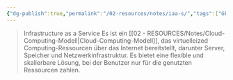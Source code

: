 ```yaml
---
{"dg-publish":true,"permalink":"/02-resources/notes/iaa-s/","tags":["GFN/LF03","GFN/LF09","netzwerk"],"noteIcon":"","updated":"2025-09-05T10:12:28.000+02:00"}
---
```


>Infrastructure as a Service
>Es ist ein [[02 - RESOURCES/Notes/Cloud-Computing-Modell\|Cloud-Computing-Modell]], das virtuelleized Computing-Ressourcen über das Internet bereitstellt, darunter Server, Speicher und Netzwerkinfrastruktur. Es bietet eine flexible und skalierbare Lösung, bei der Benutzer nur für die genutzten Ressourcen zahlen.